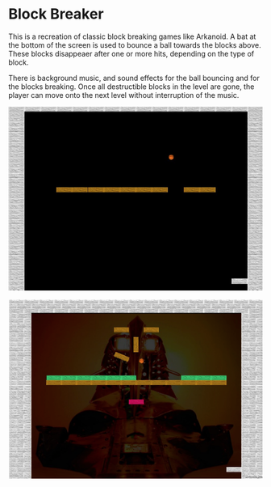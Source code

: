 # Block Breaker

This is a recreation of classic block breaking games like Arkanoid. A bat at the bottom of the screen is used to bounce a ball towards the blocks above. These blocks disappeaer after one or more hits, depending on the type of block. 

There is background music, and sound effects for the ball bouncing and for the blocks breaking. Once all destructible blocks in the level are gone, the player can move onto the next level without interruption of the music. 

![alt text](../Screenshots/Block_Breaker_Level1.PNG "Level 1")

![alt text](../Screenshots/Block_Breaker_Level2.PNG "Level 2")
